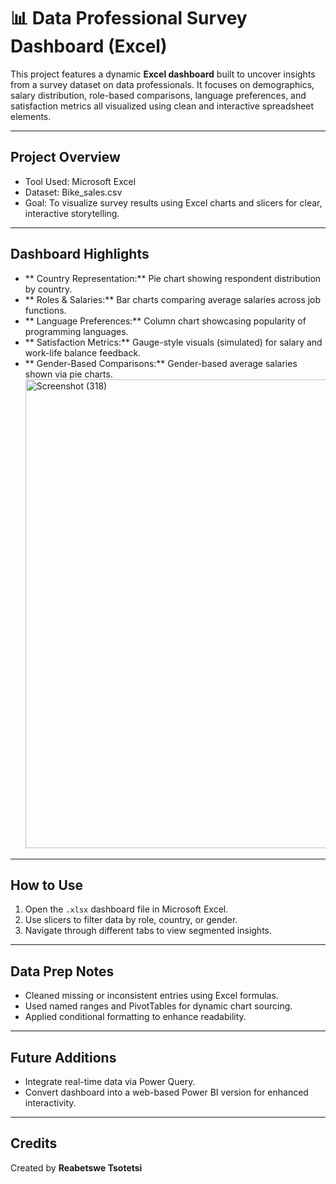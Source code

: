 # 📊 Data Professional Survey Dashboard (Excel)

This project features a dynamic **Excel dashboard** built to uncover insights from a survey dataset on data professionals. It focuses on demographics, salary distribution, role-based comparisons, language preferences, and satisfaction metrics all visualized using clean and interactive spreadsheet elements.

---

## Project Overview

- Tool Used: Microsoft Excel
- Dataset: Bike_sales.csv
- Goal: To visualize survey results using Excel charts and slicers for clear, interactive storytelling.

---

## Dashboard Highlights

- ** Country Representation:** Pie chart showing respondent distribution by country.
- ** Roles & Salaries:** Bar charts comparing average salaries across job functions.
- ** Language Preferences:** Column chart showcasing popularity of programming languages.
- ** Satisfaction Metrics:** Gauge-style visuals (simulated) for salary and work-life balance feedback.
- ** Gender-Based Comparisons:** Gender-based average salaries shown via pie charts.
  <img width="982" height="750" alt="Screenshot (318)" src="https://github.com/user-attachments/assets/1f552ca3-ddb1-4590-aa5f-8ca69cfa952f" />


---

##  How to Use

1. Open the `.xlsx` dashboard file in Microsoft Excel.
2. Use slicers to filter data by role, country, or gender.
3. Navigate through different tabs to view segmented insights.

---

##  Data Prep Notes

- Cleaned missing or inconsistent entries using Excel formulas.
- Used named ranges and PivotTables for dynamic chart sourcing.
- Applied conditional formatting to enhance readability.

---

## Future Additions

- Integrate real-time data via Power Query.
- Convert dashboard into a web-based Power BI version for enhanced interactivity.

---

## Credits

Created by **Reabetswe Tsotetsi**  

